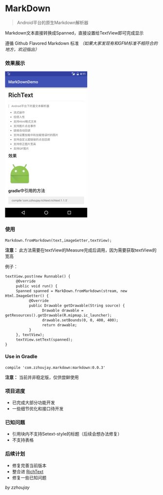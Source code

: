 # MarkDown

> Android平台的原生Markdown解析器

Markdown文本直接转换成Spanned，直接设置给TextView即可完成显示

遵循 Github Flavored Markdown 标准 _（如果大家发现有和GFM标准不相符合的地方，欢迎指出）_

### 效果展示

![效果图](image/img1.jpg)

### 使用

```
Markdown.fromMarkdown(text,imageGetter,textView);
```

**注意：** 此方法需要在textView的Measure完成后调用，因为需要获取textView的宽高

例子：
```
textView.post(new Runnable() {
     @Override
     public void run() {
     Spanned spanned = MarkDown.fromMarkdown(stream, new Html.ImageGetter() {
           @Override
           public Drawable getDrawable(String source) {
                 Drawable drawable = getResources().getDrawable(R.mipmap.ic_launcher);
                 drawable.setBounds(0, 0, 400, 400);
                 return drawable;
           }
     }, textView);
     textView.setText(spanned);
}
```

### Use in Gradle

`compile 'com.zzhoujay.markdown:markdown:0.0.3'`

**注意：** 当前并非稳定版，仅供尝鲜使用

### 项目进度

* 已完成大部分功能开发
* 一些细节优化和接口待开发

### 已知问题

* 引用块内不支持Setext-style的标题（后续会想办法修复）
* 不支持表格


### 后续计划

* 修复完善当前版本
* 整合进 [RichText](https://github.com/zzhoujay/RichText)
* 修复一些已知问题

_by zzhoujay_
